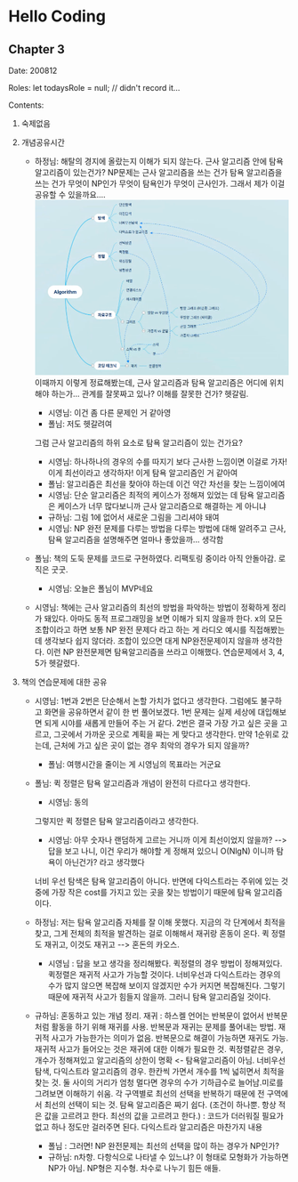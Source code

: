 # Hello Coding

## Chapter 3

Date: 200812

Roles: let todaysRole = null; // didn't record it...

Contents:

1. 숙제없음

2. 개념공유시간

   - 하정님: 해탈의 경지에 올랐는지 이해가 되지 않는다. 근사 알고리즘 안에 탐욕 알고리즘이 있는건가? NP문제는 근사 알고리즘을 쓰는 건가 탐욕 알고리즘을 쓰는 건가 무엇이 NP인가 무엇이 탐욕인가 무엇이 근사인가. 그래서 제가 이걸 공유할 수 있을까요....
   ![Algorithm Graph](./../images/algorithmGraph.png)
   이때까지 이렇게 정료해봤는데, 근사 알고리즘과 탐욕 알고리즘은 어디에 위치해야 하는가...  관계를 잘못짜고 있나? 이해를 잘못한 건가? 헷갈림.
     - 시영님: 이건 좀 다른 문제인 거 같아영
     - 폴님: 저도 헷갈려여


      그럼 근사 알고리즘의 하위 요소로 탐욕 알고리즘이 있는 건가요?
      - 시영님: 하나하나의 경우의 수를 따지기 보다 근사한 느낌이면 이걸로 가자! 이게 최선이라고 생각하자! 이게 탐욕 알고리즘인 거 같아여
      - 폴님: 알고리즘은 최선을 찾아야 하는데 이건 약간 차선을 찾는 느낌이에여
      - 시영님: 단순 알고리즘은 최적의 케이스가 정해져 있었는 데 탐욕 알고리즘은 케이스가 너무 많다보니까 근사 알고리즘으로 해결하는 게 아니냐
      - 규하님: 그림 1에 없어서 새로운 그림을 그리셔야 돼여
      - 시영님: NP 완전 문제를 다루는 방법을 다루는 방법에 대해 알려주고 근사, 탐욕 알고리즘을 설명해주면 얼마나 좋았을까... 생각함
   - 폴님: 책의 도둑 문제를 코드로 구현하였다. 리팩토링 중이라 아직 안돌아감. 로직은 굿굿.
     - 시영님: 오늘은 폴님이 MVP네요
   - 시영님: 책에는 근사 알고리즘의 최선의 방법을 파악하는 방법이 정확하게 정리가 돼있다. 아마도 동적 프로그래밍을 보면 이해가 되지 않을까 한다. x의 모든 조합이라고 하면 보통 NP 완전 문제다 라고 하는 게 라디오 예시를 직접해봤는데 생각보다 쉽지 않더라. 조합이 있으면 대게 NP완전문제이지 않을까 생각한다. 이런 NP 완전문제면 탐욕알고리즘을 쓰라고 이해했다. 연습문제에서 3, 4, 5가 헷갈렸다.


3. 책의 연습문제에 대한 공유

   - 시영님: 1번과 2번은 단순해서 논할 가치가 없다고 생각한다. 그럼에도 불구하고 화면을 공유하면서 같이 한 번 풀어보겠다. 1번 문제는 실제 세상에 대입해보면 되게 시야를 새롭게 만들어 주는 거 같다. 2번은 결국 가장 가고 싶은 곳을 고르고, 그곳에서 가까운 곳으로 계획을 짜는 게 맞다고 생각한다. 만약 1순위로 갔는데, 근처에 가고 싶은 곳이 없는 경우 최악의 경우가 되지 않을까?
     - 폴님: 여행시간을 줄이는 게 시영님의 목표라는 거군요
   - 폴님: 퀵 정렬은 탐욕 알고리즘과 개념이 완전히 다르다고 생각한다.
     - 시영님: 동의

      그렇지만 퀵 정렬은 탐욕 알고리즘이라고 생각한다.

       - 시영님: 아무 숫자나 랜덤하게 고르는 거니까 이게 최선이었지 않을까? --> 답을 보고 나니, 이건 우리가 해야할 게 정해져 있으니 O(NlgN) 이니까 탐욕이 아닌건가? 라고 생각했다

     너비 우선 탐색은 탐욕 알고리즘이 아니다. 반면에 다익스트라는 주위에 있는 것 중에 가장 작은 cost를 가지고 있는 곳을 찾는 방법이기 때문에 탐욕 알고리즘이다.
   - 하정님: 저는 탐욕 알고리즘 자체를 잘 이해 못했다. 지금의 각 단계에서 최적을 찾고, 그게 전체의 최적을 발견하는 걸로 이해해서 재귀랑 혼동이 온다. 퀵 정렬도 재귀고, 이것도 재귀고 --> 혼돈의 카오스.

     - 시영님 : 답을 보고 생각을 정리해봤다. 퀵정렬의 경우 방법이 정해져있다. 퀵정렬은 재귀적 사고가 가능할 것이다. 너비우선과 다익스트라는 경우의 수가 많지 않으면 복잡해 보이지 않겠지만 수가 커지면 복잡해진다. 그렇기 때문에 재귀적 사고가 힘들지 않을까. 그러니 탐욕 알고리즘일 것이다.
   - 규하님: 혼동하고 있는 개념 정리. 재귀 : 하스켈 언어는 반복문이 없어서 반복문처럼 활동을 하기 위해 재귀를 사용. 반복문과 재귀는 문제를 풀어내는 방법. 재귀적 사고가 가능한가는 의미가 없음. 반복문으로 해결이 가능하면 재귀도 가능. 재귀적 사고가 들어오는 것은 재귀에 대한 이해가 필요한 것. 퀵정렬같은 경우, 개수가 정해져있고 알고리즘의 상한이 명확 <- 탐욕알고리즘이 아님. 너비우선탐색, 다익스트라 알고리즘의 경우. 한칸씩 가면서 개수를 1씩 넓히면서 최적을 찾는 것. 둘 사이의 거리가 엄청 멀다면 경우의 수가 기하급수로 늘어남.미로를 그려보면 이해하기 쉬움. 각 구역별로 최선의 선택을 반복하기 때문에 전 구역에서 최선의 선택이 되는 것. 탐욕 알고리즘은 짜기 쉽다. (조건이 하나뿐. 항상 적은 값을 고르려고 한다. 최선의 값을 고르려고 한다.) : 코드가 더러워질 필요가 없고 하나 정도만 걸러주면 된다. 다익스트라 알고리즘은 마찬가지 내용
     - 폴님 : 그러면! NP 완전문제는 최선의 선택을 많이 하는 경우가 NP인가?
     - 규하님: n차항. 다항식으로 나타낼 수 있느냐? 이 형태로 모형화가 가능하면 NP가 아님. NP형은 지수형. 차수로 나누기 힘든 애들.